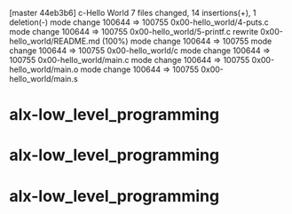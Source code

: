 [master 44eb3b6] c-Hello World
 7 files changed, 14 insertions(+), 1 deletion(-)
 mode change 100644 => 100755 0x00-hello_world/4-puts.c
 mode change 100644 => 100755 0x00-hello_world/5-printf.c
 rewrite 0x00-hello_world/README.md (100%)
 mode change 100644 => 100755
 mode change 100644 => 100755 0x00-hello_world/c
 mode change 100644 => 100755 0x00-hello_world/main.c
 mode change 100644 => 100755 0x00-hello_world/main.o
 mode change 100644 => 100755 0x00-hello_world/main.s
# alx-low_level_programming
# alx-low_level_programming
# alx-low_level_programming
